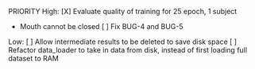 PRIORITY
High:
[X] Evaluate quality of training for 25 epoch, 1 subject
  - Mouth cannot be closed
[ ] Fix BUG-4 and BUG-5

Low:
[ ] Allow intermediate results to be deleted to save disk space
[ ] Refactor data_loader to take in data from disk, instead of first loading full dataset to RAM
